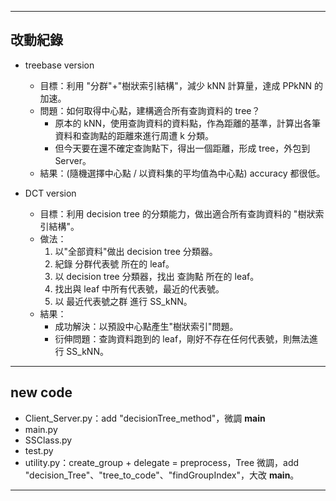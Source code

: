 
----

## 改動紀錄

- treebase version
  
    - 目標：利用 "分群"+"樹狀索引結構"，減少 kNN 計算量，達成 PPkNN 的 加速。
    - 問題：如何取得中心點，建構適合所有查詢資料的 tree？
        - 原本的 kNN，使用查詢資料的資料點，作為距離的基準，計算出各筆資料和查詢點的距離來進行周遭 k 分類。
        - 但今天要在還不確定查詢點下，得出一個距離，形成 tree，外包到 Server。
    - 結果：(隨機選擇中心點 / 以資料集的平均值為中心點) accuracy 都很低。
    
- DCT version
  
    - 目標：利用 decision tree 的分類能力，做出適合所有查詢資料的 "樹狀索引結構"。
    - 做法：
        1. 以"全部資料"做出 decision tree 分類器。
        2. 紀錄 分群代表號 所在的 leaf。
        3. 以 decision tree 分類器，找出 查詢點 所在的 leaf。
        4. 找出與 leaf 中所有代表號，最近的代表號。
        5. 以 最近代表號之群 進行 SS_kNN。
    - 結果：
        - 成功解決：以預設中心點產生"樹狀索引"問題。
        - 衍伸問題：查詢資料跑到的 leaf，剛好不存在任何代表號，則無法進行 SS_kNN。
-----

## new code

- Client_Server.py：add "decisionTree_method"，微調 __main__
- main.py
- SSClass.py
- test.py
- utility.py：create_group + delegate = preprocess，Tree 微調，add "decision_Tree"、"tree_to_code"、"findGroupIndex"，大改 __main__。

-----
